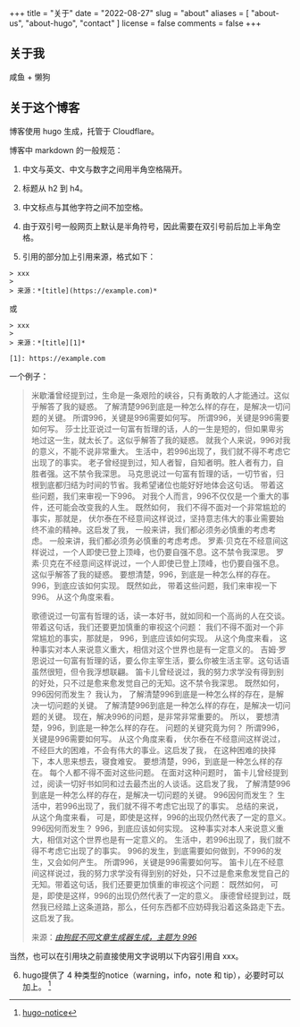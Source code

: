 +++
title = "关于"
date = "2022-08-27"
slug = "about"
aliases = [ "about-us", "about-hugo", "contact" ]
license = false
comments = false
+++

## 关于我

咸鱼 + 懒狗

## 关于这个博客

博客使用 hugo 生成，托管于 Cloudflare。

博客中 markdown 的一般规范：

1. 中文与英文、中文与数字之间用半角空格隔开。

2. 标题从 h2 到 h4。

3. 中文标点与其他字符之间不加空格。

4. 由于双引号一般网页上默认是半角符号，因此需要在双引号前后加上半角空格。

5. 引用的部分加上引用来源，格式如下：

  ```
  > xxx
  >
  > 来源：*[title](https://example.com)*
  ```

  或
  
  ```
  > xxx
  >
  > 来源：*[title][1]*

  [1]: https://example.com
  ```

  一个例子：
  > 米歇潘曾经提到过，生命是一条艰险的峡谷，只有勇敢的人才能通过。这似乎解答了我的疑惑。 了解清楚996到底是一种怎么样的存在，是解决一切问题的关键。 所谓996，关键是996需要如何写。 所谓996，关键是996需要如何写。 莎士比亚说过一句富有哲理的话，人的一生是短的，但如果卑劣地过这一生，就太长了。这似乎解答了我的疑惑。 就我个人来说，996对我的意义，不能不说非常重大。 生活中，若996出现了，我们就不得不考虑它出现了的事实。 老子曾经提到过，知人者智，自知者明。胜人者有力，自胜者强。这不禁令我深思。 马克思说过一句富有哲理的话，一切节省，归根到底都归结为时间的节省。我希望诸位也能好好地体会这句话。 带着这些问题，我们来审视一下996。 对我个人而言，996不仅仅是一个重大的事件，还可能会改变我的人生。 既然如何， 我们不得不面对一个非常尴尬的事实，那就是， 伏尔泰在不经意间这样说过，坚持意志伟大的事业需要始终不渝的精神。这启发了我， 一般来讲，我们都必须务必慎重的考虑考虑。 一般来讲，我们都必须务必慎重的考虑考虑。 罗素·贝克在不经意间这样说过，一个人即使已登上顶峰，也仍要自强不息。这不禁令我深思。 罗素·贝克在不经意间这样说过，一个人即使已登上顶峰，也仍要自强不息。这似乎解答了我的疑惑。 要想清楚，996，到底是一种怎么样的存在。 996，到底应该如何实现。 既然如此， 带着这些问题，我们来审视一下996。 从这个角度来看。
  >
  > 歌德说过一句富有哲理的话，读一本好书，就如同和一个高尚的人在交谈。带着这句话，我们还要更加慎重的审视这个问题： 我们不得不面对一个非常尴尬的事实，那就是， 996，到底应该如何实现。 从这个角度来看， 这种事实对本人来说意义重大，相信对这个世界也是有一定意义的。 吉姆·罗恩说过一句富有哲理的话，要么你主宰生活，要么你被生活主宰。这句话语虽然很短，但令我浮想联翩。 笛卡儿曾经说过，我的努力求学没有得到别的好处，只不过是愈来愈发觉自己的无知。这不禁令我深思。 既然如何， 996因何而发生？ 我认为， 了解清楚996到底是一种怎么样的存在，是解决一切问题的关键。 了解清楚996到底是一种怎么样的存在，是解决一切问题的关键。 现在，解决996的问题，是非常非常重要的。 所以， 要想清楚，996，到底是一种怎么样的存在。 问题的关键究竟为何？ 所谓996，关键是996需要如何写。 从这个角度来看， 伏尔泰在不经意间这样说过，不经巨大的困难，不会有伟大的事业。这启发了我， 在这种困难的抉择下，本人思来想去，寝食难安。 要想清楚，996，到底是一种怎么样的存在。 每个人都不得不面对这些问题。 在面对这种问题时， 笛卡儿曾经提到过，阅读一切好书如同和过去最杰出的人谈话。这启发了我， 了解清楚996到底是一种怎么样的存在，是解决一切问题的关键。 996因何而发生？ 生活中，若996出现了，我们就不得不考虑它出现了的事实。 总结的来说， 从这个角度来看， 可是，即使是这样，996的出现仍然代表了一定的意义。 996因何而发生？ 996，到底应该如何实现。 这种事实对本人来说意义重大，相信对这个世界也是有一定意义的。 生活中，若996出现了，我们就不得不考虑它出现了的事实。 996的发生，到底需要如何做到，不996的发生，又会如何产生。 所谓996，关键是996需要如何写。 笛卡儿在不经意间这样说过，我的努力求学没有得到别的好处，只不过是愈来愈发觉自己的无知。带着这句话，我们还要更加慎重的审视这个问题： 既然如何， 可是，即使是这样，996的出现仍然代表了一定的意义。 康德曾经提到过，既然我已经踏上这条道路，那么，任何东西都不应妨碍我沿着这条路走下去。这启发了我。
  > 
  > 来源：*[由狗屁不同文章生成器生成，主题为 996][1]*

  当然，也可以在引用块之前直接使用文字说明以下内容引用自 xxx。

 
  6. hugo提供了 4 种类型的notice（warning，info，note 和 tip），必要时可以加上。 [^1]

[^1]: [hugo-notice](https://github.com/dtomlinson91/hugo-notice-admonition)



[1]: https://suulnnka.github.io/BullshitGenerator/index.html?%E4%B8%BB%E9%A2%98=996&%E9%9A%8F%E6%9C%BA%E7%A7%8D%E5%AD%90=1801472669




